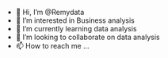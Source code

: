 - 👋 Hi, I’m @Remydata
- 👀 I’m interested in Business analysis
- 🌱 I’m currently learning data analysis
- 💞️ I’m looking to collaborate on data analysis 
- 📫 How to reach me ...

<!---
Remydata/Remydata is a ✨ special ✨ repository because its `README.md` (this file) appears on your GitHub profile.
You can click the Preview link to take a look at your changes.
--->
